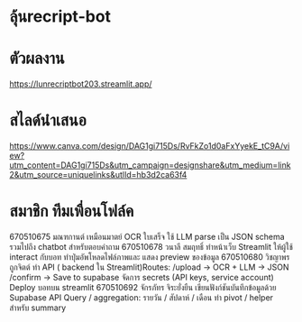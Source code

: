 # ลุ้นrecript-bot
# ตัวผลงาน
https://lunrecriptbot203.streamlit.app/
# สไลด์นำเสนอ
https://www.canva.com/design/DAG1gi715Ds/RvFkZo1d0aFxYyekE_tC9A/view?utm_content=DAG1gi715Ds&utm_campaign=designshare&utm_medium=link2&utm_source=uniquelinks&utlId=hb3d2ca63f4

# สมาชิก ทีมเพื่อนโฟล์ค
670510675 มณฑกานต์ เหมือนมาตย์ OCR ใบเสร็จ ใช้ LLM parse เป็น JSON schema รวมไปถึง chatbot สำหรับตอบคำถาม
670510678 วนาลี สมฤทธิ์ ทำหน้าเว็บ Streamlit ให้ผู้ใช้ interact กับบอท ทำปุ่มอัพโหลดไฟล์ภาพและ แสดง preview ของข้อมูล
670510680 วิชญาพร ถูกจิตต์ ทำ API ( backend ใน Streamlit)Routes: /upload → OCR + LLM → JSON /confirm → Save to supabase จัดการ secrets (API keys, service account) Deploy บอทบน streamlit
670510692 จักรภัทร จิระยั่งยืน เขียนฟังก์ชันบันทึกข้อมูลด้วย Supabase API Query / aggregation: รายวัน / สัปดาห์ / เดือน ทำ pivot / helper สำหรับ summary
